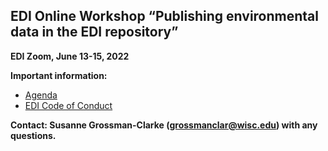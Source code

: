 ## EDI Online Workshop “Publishing environmental data in the EDI repository”

**EDI Zoom, June 13-15, 2022**

**Important information:**

* [Agenda](https://github.com/EDIorg/workshops/blob/master/Online_data_publishing_13-15June2022/Agenda.md)
* [EDI Code of Conduct](https://edirepository.org/about/edi-policy#code-of-conduct)

**Contact: Susanne Grossman-Clarke (grossmanclar@wisc.edu) with any questions.**
